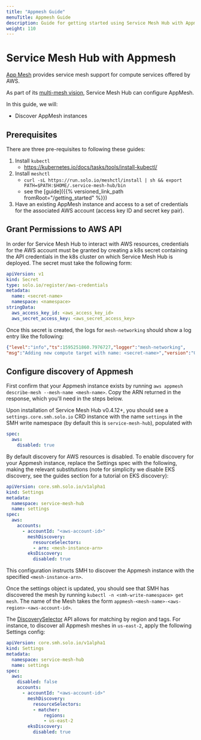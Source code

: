 ```yaml
---
title: "Appmesh Guide"
menuTitle: Appmesh Guide
description: Guide for getting started using Service Mesh Hub with Appmesh.
weight: 110
---
```


# Service Mesh Hub with Appmesh

[App Mesh](https://aws.amazon.com/app-mesh/) provides service mesh support for compute services offered by AWS.

As part of its [multi-mesh vision](https://www.solo.io/blog/delivering-on-the-vision-of-multi-mesh/), 
Service Mesh Hub can configure AppMesh.

In this guide, we will:
* Discover AppMesh instances 

## Prerequisites

There are three pre-requisites to following these guides:

1. Install `kubectl`
    - https://kubernetes.io/docs/tasks/tools/install-kubectl/
2. Install `meshctl`
    - `curl -sL https://run.solo.io/meshctl/install | sh && export PATH=$PATH:$HOME/.service-mesh-hub/bin`
    - see the [guide]({{% versioned_link_path fromRoot="/getting_started" %}})
3. Have an existing AppMesh instance and access to a set of credentials for the associated AWS account (access key ID and secret key pair).

## Grant Permissions to AWS API

In order for Service Mesh Hub to interact with AWS resources, credentials for the AWS account
must be granted by creating a k8s secret containing the API credentials in the k8s cluster
on which Service Mesh Hub is deployed. The secret must take the following form:

```yaml
apiVersion: v1
kind: Secret
type: solo.io/register/aws-credentials
metadata:
  name: <secret-name>
  namespace: <namespace>
stringData:
  aws_access_key_id: <aws_access_key_id>
  aws_secret_access_key: <aws_secret_access_key>
```

Once this secret is created, the logs for `mesh-networking` should show a log entry like the following:

```json
{"level":"info","ts":1595251860.7976727,"logger":"mesh-networking",
"msg":"Adding new compute target with name: <secret-name>","version":"0.6.1"}
```

## Configure discovery of Appmesh

First confirm that your Appmesh instance exists by running `aws appmesh describe-mesh --mesh-name <mesh-name>`. Copy the ARN returned in the response, which you'll need in the steps below.

Upon installation of Service Mesh Hub v0.4.12+, you should see a `settings.core.smh.solo.io` CRD instance with the name 
`settings` in the SMH write namespace (by default this is `service-mesh-hub`), populated with

```yaml
spec:
  aws:
    disabled: true
```

By default discovery for AWS resources is disabled. To enable discovery for your Appmesh instance, replace the Settings spec with the following,
making the relevant substitutions (note for simplicity we disable EKS discovery, see the guides section for a tutorial on EKS discovery):

```yaml
apiVersion: core.smh.solo.io/v1alpha1
kind: Settings
metadata:
  namespace: service-mesh-hub
  name: settings
spec:
  aws:
    accounts:
      - accountId: "<aws-account-id>"
        meshDiscovery:
          resourceSelectors:
          - arn: <mesh-instance-arn>
        eksDiscovery:
          disabled: true
```

This configuration instructs SMH to discover the Appmesh instance with the specified `<mesh-instance-arn>`.

Once the settings object is updated, you should see that SMH has discovered the mesh by running `kubectl -n <smh-write-namespace> get mesh`.
The name of the Mesh takes the form `appmesh-<mesh-name>-<aws-region>-<aws-account-id>`.

The [DiscoverySelector](https://docs.solo.io/service-mesh-hub/latest/reference/api/settings/#core.smh.solo.io.SettingsSpec.AwsAccount.ResourceSelector.Matcher) API
allows for matching by region and tags. For instance, to discover all Appmesh meshes in `us-east-2`, apply the following Settings config:

```yaml
apiVersion: core.smh.solo.io/v1alpha1
kind: Settings
metadata:
  namespace: service-mesh-hub
  name: settings
spec:
  aws:
    disabled: false
    accounts:
      - accountId: "<aws-account-id>"
        meshDiscovery:
          resourceSelectors:
          - matcher:
              regions:
              - us-east-2
        eksDiscovery:
          disabled: true
```
